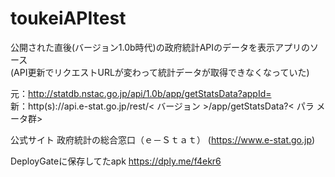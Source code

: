 # toukeiAPItest
公開された直後(バージョン1.0b時代)の政府統計APIのデータを表示アプリのソース  
(API更新でリクエストURLが変わって統計データが取得できなくなっていた)

元：http://statdb.nstac.go.jp/api/1.0b/app/getStatsData?appId=  
新：http(s)://api.e-stat.go.jp/rest/< バージョン >/app/getStatsData?< パラ
メータ群>

公式サイト
政府統計の総合窓口（ｅ－Ｓｔａｔ）
(https://www.e-stat.go.jp)

DeployGateに保存してたapk
https://dply.me/f4ekr6
